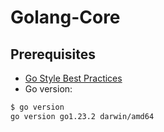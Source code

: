 Golang-Core
===

## Prerequisites
- [Go Style Best Practices](https://google.github.io/styleguide/go/best-practices)
- Go version:
```bash
$ go version
go version go1.23.2 darwin/amd64
```
